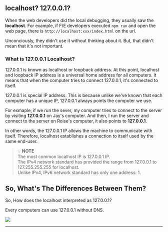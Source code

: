 ## localhost? 127.0.0.1?

When the web developers did the local debugging, they usually saw the **localhost**. For example, if F/E developers executed `npm run` and open the web page, there is `http://localhost:xxx/index.html` on the url.

Unconciously, they didn't use it without thinking about it. But, that didn't mean that it's not important.

### What is 127.0.0.1 Localhost?

127.0.0.1 is known as localhost or loopback address. At this point, localhost and loopback IP address is a universal home address for all computers. It means that when the computer tries to connect 127.0.0.1, it's connected to itself.

127.0.0.1 is special IP address. This is because unlike we've known that each computer has a unique IP, 127.0.0.1 always points the computer we use.

For exmaple, if we run the sever, my computer tries to connect to the server by visiting **127.0.0.1** on Jay's computer. And then, I run the server and connect to the server on Roise's computer, it also points to **127.0.0.1**.

In other words, the 127.0.0.1 IP allows the machine to communicate with itself. Therefore, localhost establishes a connection to itself used by the same end-user.

> 💡 **NOTE**  
> The most common localhost IP is 127.0.0.1 IP.  
> The IPv4 network standard has provided the range from 127.0.0.1 to 127.255.255.255 for localhost.  
> Unlike IPv4, IPv6 network standard has only one address: 1.

## So, What's The Differences Between Them?

So, How does the localhost interpreted as 127.0.0.1?

Every computers can use 127.0.0.1 without DNS.

![](https://github.com/user-attachments/assets/8ce8be5c-9bc5-4816-98ec-087fc3150c74)

---

[](https://devocean.sk.com/blog/techBoardDetail.do?ID=165818&boardType=techBlog)

[](https://www.naukri.com/code360/library/127-0-0-1-localhost)

